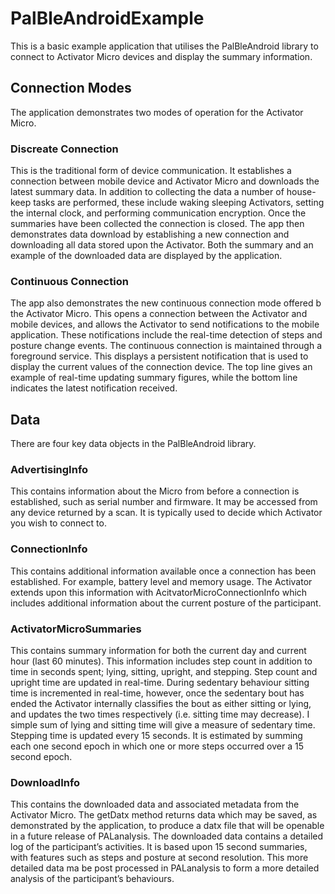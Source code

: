 # PalBleAndroidExample
This is a basic example application that utilises the PalBleAndroid library to connect to Activator Micro devices and display the summary information.
## Connection Modes
The application demonstrates two modes of operation for the Activator Micro.
### Discreate Connection
This is the traditional form of device communication. It establishes a connection between mobile device and Activator Micro and downloads the latest summary data.
In addition to collecting the data a number of house-keep tasks are performed, these include waking sleeping Activators, setting the internal clock, and performing communication encryption.
Once the summaries have been collected the connection is closed. The app then demonstrates data download by establishing a new connection and downloading all data stored upon the Activator.
Both the summary and an example of the downloaded data are displayed by the application.
### Continuous Connection
The app also demonstrates the new continuous connection mode offered b the Activator Micro. This opens a connection between the Activator and mobile devices, and allows the Activator to send notifications to the mobile application. These notifications include the real-time detection of steps and posture change events.
The continuous connection is maintained through a foreground service. This displays a persistent notification that is used to display the current values of the connection device.
The top line gives an example of real-time updating summary figures, while the bottom line indicates the latest notification received.
## Data
There are four key data objects in the PalBleAndroid library.
### AdvertisingInfo
This contains information about the Micro from before a connection is established, such as serial number and firmware. It may be accessed from any device returned by a scan. It is typically used to decide which Activator you wish to connect to.
### ConnectionInfo
This contains additional information available once a connection has been established. For example, battery level and memory usage. The Activator extends upon this information with AcitvatorMicroConnectionInfo which includes additional information about the current posture of the participant.
### ActivatorMicroSummaries
This contains summary information for both the current day and current hour (last 60 minutes). This information includes step count in addition to time in seconds spent; lying, sitting, upright, and stepping. Step count and upright time are updated in real-time. During sedentary behaviour sitting time is incremented in real-time, however, once the sedentary bout has ended the Activator internally classifies the bout as either sitting or lying, and updates the two times respectively (i.e. sitting time may decrease). I simple sum of lying and sitting time will give a measure of sedentary time. Stepping time is updated every 15 seconds. It is estimated by summing each one second epoch in which one or more steps occurred over a 15 second epoch.
### DownloadInfo
This contains the downloaded data and associated metadata from the Activator Micro. The getDatx method returns data which may be saved, as demonstrated by the application, to produce a datx file that will be openable in a future release of PALanalysis. The downloaded data contains a detailed log of the participant’s activities. It is based upon 15 second summaries, with features such as steps and posture at second resolution. This more detailed data ma be post processed in PALanalysis to form a more detailed analysis of the participant’s behaviours.
